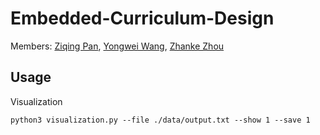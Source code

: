 # Embedded-Curriculum-Design

Members: [Ziqing Pan](<https://github.com/OzwardPenrose>), [Yongwei Wang](<https://github.com/canian1999>), [Zhanke Zhou](<https://github.com/AndrewZhou924>)



## Usage

Visualization

```
python3 visualization.py --file ./data/output.txt --show 1 --save 1
```

